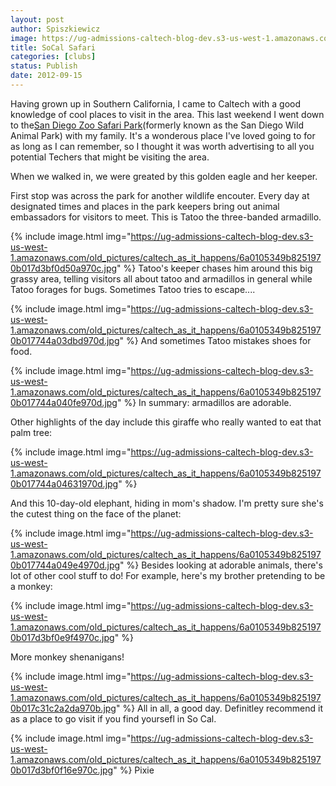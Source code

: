```yaml
---
layout: post
author: Spiszkiewicz
image: https://ug-admissions-caltech-blog-dev.s3-us-west-1.amazonaws.com/old_pictures/caltech_as_it_happens/6a0105349b8251970b017744a03532970d.jpg
title: SoCal Safari 
categories: [clubs]
status: Publish
date: 2012-09-15
---
```


Having grown up in Southern California, I came to Caltech with a good knowledge of cool places to visit in the area. This last weekend I went down to the<a href="https://www.sandiegozoo.org/park/index2010" target="_self">San Diego Zoo Safari Park</a>(formerly known as the San Diego Wild Animal Park) with my family. It's a wonderous place I've loved going to for as long as I can remember, so I thought it was worth advertising to all you potential Techers that might be visiting the area.

When we walked in, we were greated by this golden eagle and her keeper.

First stop was across the park for another wildlife encouter. Every day at designated times and places in the park keepers bring out animal embassadors for visitors to meet. This is Tatoo the three-banded armadillo.


{% include image.html img="https://ug-admissions-caltech-blog-dev.s3-us-west-1.amazonaws.com/old_pictures/caltech_as_it_happens/6a0105349b8251970b017d3bf0d50a970c.jpg" %}
Tatoo's keeper chases him around this big grassy area, telling visitors all about tatoo and armadillos in general while Tatoo forages for bugs. Sometimes Tatoo tries to escape....


{% include image.html img="https://ug-admissions-caltech-blog-dev.s3-us-west-1.amazonaws.com/old_pictures/caltech_as_it_happens/6a0105349b8251970b017744a03dbd970d.jpg" %}
And sometimes Tatoo mistakes shoes for food.


{% include image.html img="https://ug-admissions-caltech-blog-dev.s3-us-west-1.amazonaws.com/old_pictures/caltech_as_it_happens/6a0105349b8251970b017744a040fe970d.jpg" %}
In summary: armadillos are adorable.

Other highlights of the day include this giraffe who really wanted to eat that palm tree:


{% include image.html img="https://ug-admissions-caltech-blog-dev.s3-us-west-1.amazonaws.com/old_pictures/caltech_as_it_happens/6a0105349b8251970b017744a04631970d.jpg" %}

And this 10-day-old elephant, hiding in mom's shadow. I'm pretty sure she's the cutest thing on the face of the planet:


{% include image.html img="https://ug-admissions-caltech-blog-dev.s3-us-west-1.amazonaws.com/old_pictures/caltech_as_it_happens/6a0105349b8251970b017744a049e4970d.jpg" %}
Besides looking at adorable animals, there's lot of other cool stuff to do! For example, here's my brother pretending to be a monkey:


{% include image.html img="https://ug-admissions-caltech-blog-dev.s3-us-west-1.amazonaws.com/old_pictures/caltech_as_it_happens/6a0105349b8251970b017d3bf0e9f4970c.jpg" %}

More monkey shenanigans!


{% include image.html img="https://ug-admissions-caltech-blog-dev.s3-us-west-1.amazonaws.com/old_pictures/caltech_as_it_happens/6a0105349b8251970b017c31c2a2da970b.jpg" %}
All in all, a good day. Definitley recommend it as a place to go visit if you find yoursefl in So Cal.


{% include image.html img="https://ug-admissions-caltech-blog-dev.s3-us-west-1.amazonaws.com/old_pictures/caltech_as_it_happens/6a0105349b8251970b017d3bf0f16e970c.jpg" %}
Pixie

